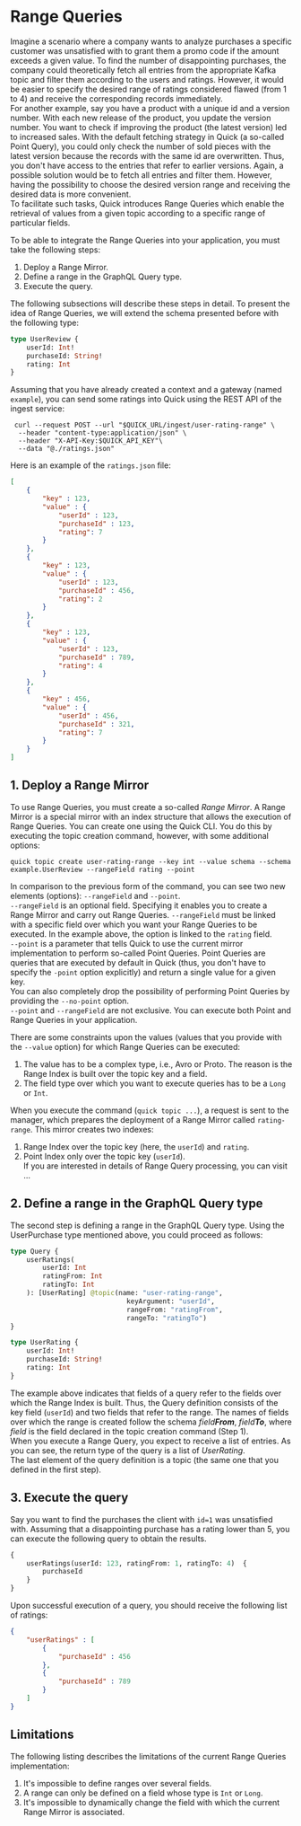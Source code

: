 # Range Queries

Imagine a scenario where a company wants to analyze purchases a specific customer was unsatisfied with to grant them 
a promo code if the amount exceeds a given value.
To find the number of disappointing purchases, the company could theoretically fetch all entries from the 
appropriate Kafka topic and filter them according to the users and ratings.
However, it would be easier to specify the desired range of ratings considered flawed (from 1 to 4) and receive the 
corresponding records immediately.
<br />
For another example, say you have a product with a unique id and a version number.
With each new release of the product, you update the version number.
You want to check if improving the product (the latest version) led to increased sales.
With the default fetching strategy in Quick (a so-called Point Query), you could only check the number of sold 
pieces with the latest version because the records with the same id are overwritten.
Thus, you don't have access to the entries that refer to earlier versions.
Again, a possible solution would be to fetch all entries and filter them.
However, having the possibility to choose the desired version range and receiving the desired data is more convenient.
<br />
To facilitate such tasks, Quick introduces Range Queries which enable the retrieval of values from a given topic 
according to a specific range of particular fields.

To be able to integrate the Range Queries into your application, you must take the following steps:
1. Deploy a Range Mirror.
2. Define a range in the GraphQL Query type.
3. Execute the query.

The following subsections will describe these steps in detail.
To present the idea of Range Queries, we will extend the schema presented before with the following type:
```graphql title="schema.gql"
type UserReview {
    userId: Int!
    purchaseId: String!
    rating: Int
}
```
Assuming that you have already created a context and a gateway (named `example`), you can send some ratings into 
Quick using the REST API
of the ingest service:
```shell
 curl --request POST --url "$QUICK_URL/ingest/user-rating-range" \
  --header "content-type:application/json" \
  --header "X-API-Key:$QUICK_API_KEY"\
  --data "@./ratings.json"
```
Here is an example of the `ratings.json` file:
```json title="ratings.json"
[
    {
        "key" : 123,
        "value" : {
            "userId" : 123,
            "purchaseId" : 123,
            "rating": 7
        }
    },
    {
        "key" : 123,
        "value" : {
            "userId" : 123,
            "purchaseId" : 456,
            "rating": 2
        }
    },
    {
        "key" : 123,
        "value" : {
            "userId" : 123,
            "purchaseId" : 789,
            "rating": 4
        }
    },
    {
        "key" : 456,
        "value" : {
            "userId" : 456,
            "purchaseId" : 321,
            "rating": 7
        }
    }
]
```
## 1. Deploy a Range Mirror

To use Range Queries, you must create a so-called _Range Mirror_.
A Range Mirror is a special mirror with an index structure that allows the execution of Range Queries.
You can create one using the Quick CLI. You do this by executing the topic creation command, however, with some 
additional options:
```
quick topic create user-rating-range --key int --value schema --schema example.UserReview --rangeField rating --point
```
In comparison to the previous form of the command, you can see two new elements (options): `--rangeField`
and `--point`. <br />
`--rangeField` is an optional field. Specifying it enables you to create a Range Mirror and carry out Range Queries. 
`--rangeField` must be linked with a specific field over which you want your Range Queries to be executed. In the 
example above, the option is linked to the `rating` field. <br />
`--point` is a parameter that tells Quick to use the current mirror implementation to perform so-called Point 
Queries. Point Queries are queries that are executed by default in Quick (thus, you don't have to specify the 
`-point` option explicitly) and return a single value for a given key. <br />
You can also completely drop the possibility of performing Point Queries by providing the `--no-point` option. <br />
`--point` and `--rangeField` are not exclusive. You can execute both Point and Range Queries in your application.

There are some constraints upon the values (values that you provide with the `--value` option) for which Range 
Queries can be executed:
1. The value has to be a complex type, i.e., Avro or Proto. The reason is the Range Index is built over the topic 
   key and a field.
2. The field type over which you want to execute queries has to be a `Long` or `Int`.

When you execute the command (`quick topic ...`), a request is sent to the manager, which prepares
the deployment of a Range Mirror called `rating-range`. This mirror creates two indexes:
1. Range Index over the topic key (here, the `userId`) and `rating`.
2. Point Index only over the topic key (`userId`). <br />
   If you are interested in details of Range Query processing, you can visit ...

## 2. Define a range in the GraphQL Query type

The second step is defining a range in the GraphQL Query type. Using the UserPurchase type mentioned above, you 
could proceed as follows:

```graphql
type Query {
    userRatings(
        userId: Int
        ratingFrom: Int
        ratingTo: Int
    ): [UserRating] @topic(name: "user-rating-range", 
                             keyArgument: "userId", 
                             rangeFrom: "ratingFrom", 
                             rangeTo: "ratingTo")
}

type UserRating {
    userId: Int!
    purchaseId: String!
    rating: Int
}
``` 
The example above indicates that fields of a query refer to the fields over which the Range Index is built.
Thus, the Query definition consists of the key field (`userId`) and two fields that refer to the range.
The names of fields over which the range is created follow the schema _field**From**_, _field**To**_, where _field_ 
is the field declared in the topic creation command (Step 1).
<br />
When you execute a Range Query, you expect to receive a list of entries.
As you can see, the return type of the 
query is a list of _UserRating_.
<br /> 
The last element of the query definition is a topic (the same one that you defined in the first step).

## 3. Execute the query

Say you want to find the purchases the client with `id=1` was unsatisfied with.
Assuming that a disappointing purchase has a rating lower than 5, you can execute the following query to obtain the 
results.
```graphql
{
    userRatings(userId: 123, ratingFrom: 1, ratingTo: 4)  {
        purchaseId
    }
}
```
Upon successful execution of a query, you should receive the following list of ratings:
```json
{
    "userRatings" : [
        {
            "purchaseId" : 456
        },
        {
            "purchaseId" : 789
        }
    ]
}
```
## Limitations

The following listing describes the limitations of the current Range Queries implementation:

1. It's impossible to define ranges over several fields. 
2. A range can only be defined on a field whose type is `Int` or `Long`.
3. It's impossible to dynamically change the field with which the current Range Mirror is associated.
